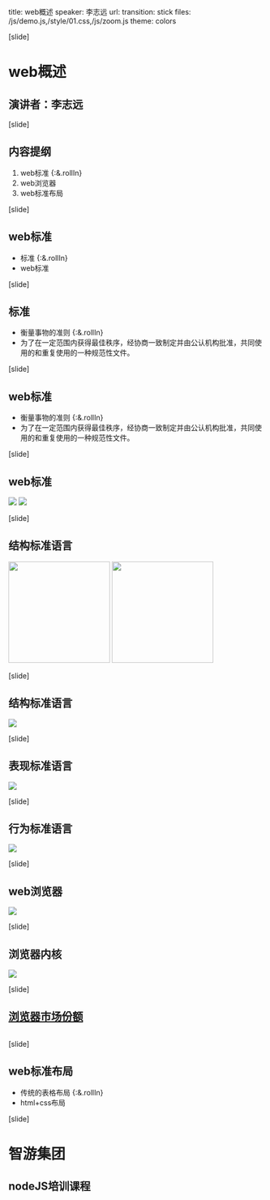 title: web概述
speaker: 李志远
url: 
transition: stick
files: /js/demo.js,/style/01.css,/js/zoom.js
theme: colors

[slide]

# web概述
## 演讲者：李志远

[slide]

## 内容提纲
1. web标准 {:&.rollIn}
2. web浏览器
3. web标准布局


[slide]
## web标准  
- 标准 {:&.rollIn}
- web标准


[slide]
## 标准
- 衡量事物的准则 {:&.rollIn}
- 为了在一定范围内获得最佳秩序，经协商一致制定并由公认机构批准，共同使用的和重复使用的一种规范性文件。

[slide]
## web标准
- 衡量事物的准则 {:&.rollIn}
- 为了在一定范围内获得最佳秩序，经协商一致制定并由公认机构批准，共同使用的和重复使用的一种规范性文件。

[slide]
## web标准 
 <img src="/img/02/service_web_standards.png">
 <img src="/img/02/html5_css_javascript.png">

[slide]
## 结构标准语言
 <img src="/img/02/HTML5_Logo_512.png" style="height: 200px;">
 <img src="/img/02/HTML5_sticker.png" style="height: 200px;">

[slide]
## 结构标准语言
 <img src="/img/02/html.jpg">

[slide]
## 表现标准语言
 <img src="/img/02/css3-web-design-examples.jpg">

[slide]
## 行为标准语言
 <img src="/img/02/javascript-logo-png.png">

[slide]
## web浏览器
 <img src="/img/02/web-browsers.jpg" >

[slide]
## 浏览器内核
 <img src="/img/02/kernel.jpg"/>

 [slide]
## [浏览器市场份额](http://tongji.baidu.com/data/browser/)
 <img src="/img/02/browserData.png" alt="">

 [slide]
## web标准布局
- 传统的表格布局 {:&.rollIn}
- html+css布局

 [slide]

# 智游集团
## nodeJS培训课程

